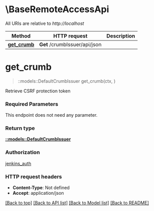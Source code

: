 # \BaseRemoteAccessApi

All URIs are relative to *http://localhost*

Method | HTTP request | Description
------------- | ------------- | -------------
[**get_crumb**](BaseRemoteAccessApi.md#get_crumb) | **Get** /crumbIssuer/api/json | 


# **get_crumb**
> ::models::DefaultCrumbIssuer get_crumb(ctx, )


Retrieve CSRF protection token

### Required Parameters
This endpoint does not need any parameter.

### Return type

[**::models::DefaultCrumbIssuer**](DefaultCrumbIssuer.md)

### Authorization

[jenkins_auth](../README.md#jenkins_auth)

### HTTP request headers

 - **Content-Type**: Not defined
 - **Accept**: application/json

[[Back to top]](#) [[Back to API list]](../README.md#documentation-for-api-endpoints) [[Back to Model list]](../README.md#documentation-for-models) [[Back to README]](../README.md)

